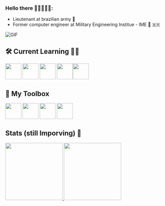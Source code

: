 ### Hello there 🦾🦾👾🦾🦾:

- Lieutenant at brazilian army 🥇
- Former computer engineer at Military Engineering Institue - IME 🚡 🇧🇷

![GIF]([https://tenor.com/bf5f6.gif](https://tenor.com/view/munchlax-gonbe-mampfaxo-ronflex-goinfrex-gif-21638745))

## 🛠️ Current Learning 👨‍🎓

<img loading="lazy" src="https://cdn.jsdelivr.net/gh/devicons/devicon/icons/linux/linux-original.svg" width="50" height="50"/>  <img src="https://cdn.jsdelivr.net/gh/devicons/devicon/icons/cplusplus/cplusplus-line.svg" width="50" height="50"/> <img src="https://cdn.jsdelivr.net/gh/devicons/devicon/icons/docker/docker-plain-wordmark.svg" width="50" height="50"/> <img src="https://cdn.jsdelivr.net/gh/devicons/devicon/icons/java/java-original-wordmark.svg" width="50" height="50" /><img src="https://cdn.jsdelivr.net/gh/devicons/devicon/icons/latex/latex-original.svg" width="50" height="50" />
          
         
          

## 🎨 My Toolbox
 <img src="https://cdn.jsdelivr.net/gh/devicons/devicon/icons/python/python-original-wordmark.svg" width="50" height="50" /> <img src="https://cdn.jsdelivr.net/gh/devicons/devicon/icons/pytorch/pytorch-original-wordmark.svg" width="50" height="50" /> <img src="https://cdn.jsdelivr.net/gh/devicons/devicon/icons/canva/canva-original.svg" width="50" height="50" /> 
            <img src="https://cdn.jsdelivr.net/gh/devicons/devicon/icons/slack/slack-original-wordmark.svg" width="50" height="50"/>


 ## Stats (still Imporving) 🤯    
<div>
<a href="https://github.com/seu-usuário-aqui">
<img loading="lazy" height="180em" src="https://github-readme-stats.vercel.app/api/top-langs/?username=MeatValley&layout=compact&langs_count=7&theme=dracula"/>
<img loading="lazy" height="180em" src="https://github-readme-stats.vercel.app/api?username=MeatValley&show_icons=true&theme=dracula&include_all_commits=true&count_private=true"/>
</div>

